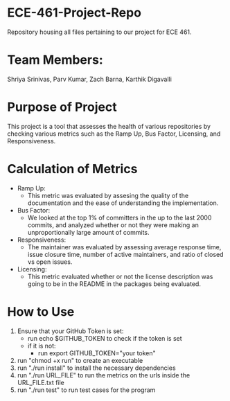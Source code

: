 # ECE-461-Project-Repo
Repository housing all files pertaining to our project for ECE 461.

# Team Members:
Shriya Srinivas, Parv Kumar, Zach Barna, Karthik Digavalli

# Purpose of Project
This project is a tool that assesses the health of various repositories by checking various metrics such as the Ramp Up, Bus Factor, Licensing, and Responsiveness.

# Calculation of Metrics
- Ramp Up: 
    - This metric was evaluated by assesing the quality of the documentation and the ease of understanding the implementation.
- Bus Factor: 
    - We looked at the top 1% of committers in the up to the last 2000 commits, and analyzed whether or not they were making an unproportionally large amount of commits.
- Responsiveness:
    - The maintainer was evaluated by assessing average response time, issue closure time, number of active maintainers, and ratio of closed vs open issues.
- Licensing:
    - This metric evaluated whether or not the license description was going to be in the README in the packages being evaluated.

# How to Use
1. Ensure that your GitHub Token is set:
    - run echo $GITHUB_TOKEN to check if the token is set
    - if it is not:
        - run export GITHUB_TOKEN="your token"
2. run "chmod +x run" to create an executable
3. run "./run install" to install the necessary dependencies
4. run "./run URL_FILE" to run the metrics on the urls inside the URL_FILE.txt file
5. run "./run test" to run test cases for the program
